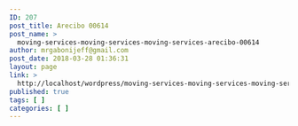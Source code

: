 ```yaml
---
ID: 207
post_title: Arecibo 00614
post_name: >
  moving-services-moving-services-moving-services-arecibo-00614
author: mrgabonijeff@gmail.com
post_date: 2018-03-28 01:36:31
layout: page
link: >
  http://localhost/wordpress/moving-services-moving-services-moving-services-arecibo-00614/
published: true
tags: [ ]
categories: [ ]
---
```

